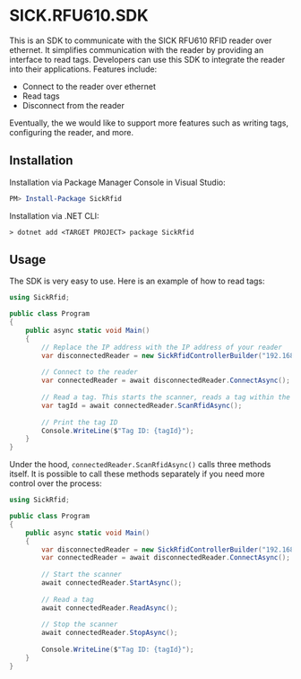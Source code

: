 # SICK.RFU610.SDK

This is an SDK to communicate with the SICK RFU610 RFID reader over ethernet.
It simplifies communication with the reader by providing an interface to read tags.
Developers can use this SDK to integrate the reader into their applications.
Features include:
- Connect to the reader over ethernet
- Read tags
- Disconnect from the reader

Eventually, the we would like to support more features such as writing tags, configuring the reader, and more.

## Installation
Installation via Package Manager Console in Visual Studio:

```powershell
PM> Install-Package SickRfid
```

Installation via .NET CLI:

```console
> dotnet add <TARGET PROJECT> package SickRfid
```

## Usage
The SDK is very easy to use. Here is an example of how to read tags:

```csharp
using SickRfid;

public class Program
{
    public async static void Main()
    {
        // Replace the IP address with the IP address of your reader
        var disconnectedReader = new SickRfidControllerBuilder("192.168.1.45").Build();
        
        // Connect to the reader
        var connectedReader = await disconnectedReader.ConnectAsync();
        
        // Read a tag. This starts the scanner, reads a tag within the timeout, and stops the scanner.
        var tagId = await connectedReader.ScanRfidAsync();
        
        // Print the tag ID
        Console.WriteLine($"Tag ID: {tagId}");
    }
}
```

Under the hood, `connectedReader.ScanRfidAsync()` calls three methods itself.
It is possible to call these methods separately if you need more control over the process:

```csharp
using SickRfid;

public class Program
{
    public async static void Main()
    {
        var disconnectedReader = new SickRfidControllerBuilder("192.168.1.45").Build();
        var connectedReader = await disconnectedReader.ConnectAsync();
        
        // Start the scanner
        await connectedReader.StartAsync();
        
        // Read a tag
        await connectedReader.ReadAsync();
        
        // Stop the scanner
        await connectedReader.StopAsync();     
            
        Console.WriteLine($"Tag ID: {tagId}");
    }
}
```
